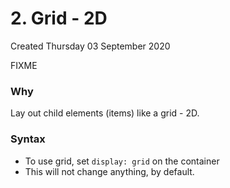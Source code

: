 # 2. Grid - 2D
Created Thursday 03 September 2020

FIXME

### Why
Lay out child elements (items) like a grid - 2D.

### Syntax
- To use grid, set `display: grid` on the container
- This will not change anything, by default.